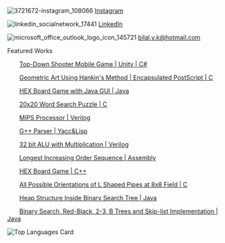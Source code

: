 
![3721672-instagram_108066](https://user-images.githubusercontent.com/76924597/154782212-d2cd51f3-e9fb-49c4-9473-03cf62258a3d.png)
[Instagram](https://www.instagram.com/bilalyalcink/)


![linkedin_socialnetwork_17441](https://user-images.githubusercontent.com/76924597/154782386-eb759090-af59-44c9-990c-e23ad3129eac.png)
[LinkedIn](https://www.linkedin.com/in/bilal-yal%C3%A7%C4%B1nkaya-73623a194)

![microsoft_office_outlook_logo_icon_145721](https://user-images.githubusercontent.com/76924597/154799115-42682fa7-d11c-4a8c-a873-93168d021cad.png)
bilal.y.k@hotmail.com

Featured Works

&emsp;&emsp;[Top-Down Shooter Mobile Game | Unity | C#](https://github.com/ayroh/Shooter-Impact-Mobile-Game)

&emsp;&emsp;[Geometric Art Using Hankin's Method | Encapsulated PostScript | C](https://github.com/ayroh/C/tree/main/Term%20Project)

&emsp;&emsp;[HEX Board Game with Java GUI | Java](https://github.com/ayroh/Java/tree/main/Homework%207%20(CSE241))

&emsp;&emsp;[20x20 Word Search Puzzle | C](https://github.com/ayroh/C/tree/main/Homework%206)

&emsp;&emsp;[MIPS Processor | Verilog](https://github.com/ayroh/Computer-Organization/tree/main/MIPS)

&emsp;&emsp;[G++ Parser | Yacc&Lisp](https://github.com/ayroh/Programming-Languages/tree/main/Parser)

&emsp;&emsp;[32 bit ALU with Multiplication | Verilog](https://github.com/ayroh/Computer-Organization/tree/main/ALU)

&emsp;&emsp;[Longest Increasing Order Sequence | Assembly](https://github.com/ayroh/Computer-Organization/tree/main/Assembly)

&emsp;&emsp;[HEX Board Game | C++](https://github.com/ayroh/Cpp/tree/main/Homework%201)

&emsp;&emsp;[All Possible Orientations of L Shaped Pipes at 8x8 Field | C](https://github.com/ayroh/C/tree/main/Homework%208)

&emsp;&emsp;[Heap Structure Inside Binary Search Tree | Java](https://github.com/ayroh/Java/tree/main/Homework%204)

&emsp;&emsp;[Binary Search, Red-Black, 2-3, B Trees and Skip-list Implementation | Java](https://github.com/ayroh/Java/tree/main/Homework%207)



![Top Languages Card](https://github-readme-stats.vercel.app/api/top-langs/?username=ayroh&langs_count=9)
